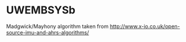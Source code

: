 # UWEMBSYSb
Madgwick/Mayhony algorithm taken from http://www.x-io.co.uk/open-source-imu-and-ahrs-algorithms/
